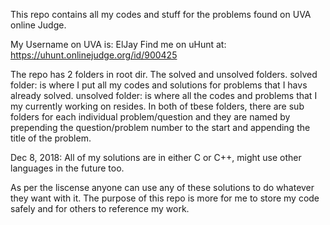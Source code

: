 This repo contains all my codes and stuff for the problems found on UVA online Judge.

My Username on UVA is: ElJay
Find me on uHunt at: https://uhunt.onlinejudge.org/id/900425

The repo has 2 folders in root dir. The solved and unsolved folders.
solved folder: is where I put all my codes and solutions for problems that I havs already solved.
unsolved folder: is where all the codes and problems that I my currently working on resides.
In both of tbese folders, there are sub folders for each individual problem/question and they are named by prepending the question/problem number to the start and appending the title of the problem.

Dec 8, 2018:
All of my solutions are in either C or C++, might use other languages in the future too.

As per the liscense anyone can use any of these solutions to do whatever they want with it. The purpose of this repo is more for me to store my code safely and for others to reference my work.